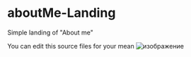 # aboutMe-Landing
Simple landing of "About me"

You can edit this source files for your mean
![изображение](https://user-images.githubusercontent.com/100492582/190924475-9d4bb16e-e66f-4db0-bd4a-d3c24e5ace9f.png)
